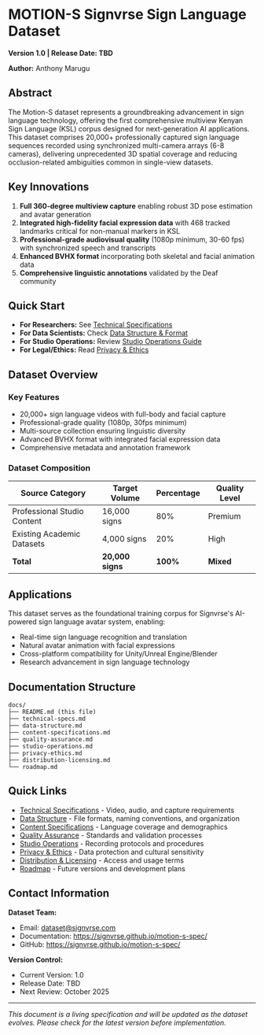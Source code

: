 # MOTION-S Signvrse Sign Language Dataset

**Version 1.0 | Release Date: TBD**

**Author:** Anthony Marugu

## Abstract

The Motion-S dataset represents a groundbreaking advancement in sign language technology, offering the first comprehensive multiview Kenyan Sign Language (KSL) corpus designed for next-generation AI applications. This dataset comprises 20,000+ professionally captured sign language sequences recorded using synchronized multi-camera arrays (6-8 cameras), delivering unprecedented 3D spatial coverage and reducing occlusion-related ambiguities common in single-view datasets.

## Key Innovations

1. **Full 360-degree multiview capture** enabling robust 3D pose estimation and avatar generation
2. **Integrated high-fidelity facial expression data** with 468 tracked landmarks critical for non-manual markers in KSL
3. **Professional-grade audiovisual quality** (1080p minimum, 30-60 fps) with synchronized speech and transcripts
4. **Enhanced BVHX format** incorporating both skeletal and facial animation data
5. **Comprehensive linguistic annotations** validated by the Deaf community

## Quick Start

- **For Researchers:** See [Technical Specifications](technical-specs.md)
- **For Data Scientists:** Check [Data Structure & Format](data-structure.md)
- **For Studio Operations:** Review [Studio Operations Guide](studio-operations.md)
- **For Legal/Ethics:** Read [Privacy & Ethics](privacy-ethics.md)

## Dataset Overview

### Key Features
- 20,000+ sign language videos with full-body and facial capture
- Professional-grade quality (1080p, 30fps minimum)
- Multi-source collection ensuring linguistic diversity
- Advanced BVHX format with integrated facial expression data
- Comprehensive metadata and annotation framework

### Dataset Composition

| Source Category | Target Volume | Percentage | Quality Level |
|-----------------|---------------|------------|---------------|
| Professional Studio Content | 16,000 signs | 80% | Premium |
| Existing Academic Datasets | 4,000 signs | 20% | High |
| **Total** | **20,000 signs** | **100%** | **Mixed** |

## Applications

This dataset serves as the foundational training corpus for Signvrse's AI-powered sign language avatar system, enabling:

- Real-time sign language recognition and translation
- Natural avatar animation with facial expressions
- Cross-platform compatibility for Unity/Unreal Engine/Blender
- Research advancement in sign language technology

## Documentation Structure

```
docs/
├── README.md (this file)
├── technical-specs.md
├── data-structure.md
├── content-specifications.md
├── quality-assurance.md
├── studio-operations.md
├── privacy-ethics.md
├── distribution-licensing.md
└── roadmap.md
```

## Quick Links

- [Technical Specifications](technical-specs.md) - Video, audio, and capture requirements
- [Data Structure](data-structure.md) - File formats, naming conventions, and organization
- [Content Specifications](content-specifications.md) - Language coverage and demographics
- [Quality Assurance](quality-assurance.md) - Standards and validation processes
- [Studio Operations](studio-operations.md) - Recording protocols and procedures
- [Privacy & Ethics](privacy-ethics.md) - Data protection and cultural sensitivity
- [Distribution & Licensing](distribution-licensing.md) - Access and usage terms
- [Roadmap](roadmap.md) - Future versions and development plans

## Contact Information

**Dataset Team:**
- Email: dataset@signvrse.com
- Documentation: https://signvrse.github.io/motion-s-spec/
- GitHub: https://signvrse.github.io/motion-s-spec/

**Version Control:**
- Current Version: 1.0
- Release Date: TBD
- Next Review: October 2025

---

*This document is a living specification and will be updated as the dataset evolves. Please check for the latest version before implementation.*